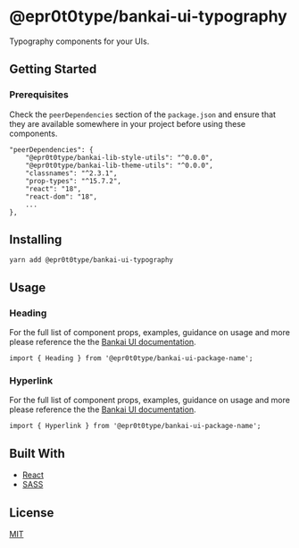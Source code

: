 # @epr0t0type/bankai-ui-typography
Typography components for your UIs.

## Getting Started

### Prerequisites
Check the `peerDependencies` section of the `package.json` and ensure that they are available somewhere in your project before using these components.

```
"peerDependencies": {
    "@epr0t0type/bankai-lib-style-utils": "^0.0.0",
    "@epr0t0type/bankai-lib-theme-utils": "^0.0.0",
    "classnames": "^2.3.1",
    "prop-types": "^15.7.2",
    "react": "18",
    "react-dom": "18",
    ...
},
```

## Installing
```
yarn add @epr0t0type/bankai-ui-typography
```

## Usage

### Heading
For the full list of component props, examples, guidance on usage and more please reference the the [Bankai UI documentation](https://bankai-ui.com/).

```
import { Heading } from '@epr0t0type/bankai-ui-package-name';
```

### Hyperlink
For the full list of component props, examples, guidance on usage and more please reference the the [Bankai UI documentation](https://bankai-ui.com/).

```
import { Hyperlink } from '@epr0t0type/bankai-ui-package-name';
```

## Built With
* [React](https://github.com/facebook/react)
* [SASS](https://github.com/sass/sass)

## License
[MIT](../../../LICENSE)
